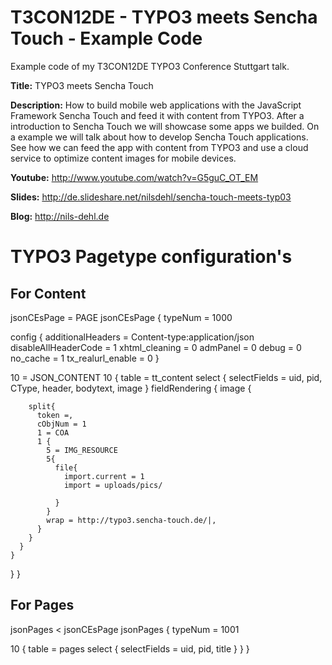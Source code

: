 T3CON12DE - TYPO3 meets Sencha Touch - Example Code
===================================================

Example code of my T3CON12DE TYPO3 Conference Stuttgart talk.

**Title:** TYPO3 meets Sencha Touch

**Description:**
How to build mobile web applications with the JavaScript Framework Sencha Touch and feed it with content from TYPO3.
After a introduction to Sencha Touch we will showcase some apps we builded.
On a example we will talk about how to develop Sencha Touch applications. See how we can feed the app with content from TYPO3 and use a cloud service to optimize content images for mobile devices.

**Youtube:** http://www.youtube.com/watch?v=G5guC_OT_EM

**Slides:** http://de.slideshare.net/nilsdehl/sencha-touch-meets-typ03

**Blog:** http://nils-dehl.de

# TYPO3 Pagetype configuration's

## For Content
jsonCEsPage = PAGE
jsonCEsPage {
  typeNum = 1000
  
   config {
    additionalHeaders = Content-type:application/json
    disableAllHeaderCode = 1
    xhtml_cleaning = 0
    admPanel = 0
    debug = 0
    no_cache = 1
    tx_realurl_enable = 0
  }
  
  10 = JSON_CONTENT
  10 {
    table = tt_content
    select {
      selectFields = uid, pid, CType, header, bodytext, image
    } 
    fieldRendering {
      image {
        
        split{
          token =,
          cObjNum = 1
          1 = COA
          1 {
            5 = IMG_RESOURCE
            5{
              file{
                import.current = 1
                import = uploads/pics/

              }
            }
            wrap = http://typo3.sencha-touch.de/|,
          }
        }
      }
    }
  }
}

## For Pages
jsonPages < jsonCEsPage
jsonPages {
  typeNum = 1001

  10 {
    table = pages
    select {
      selectFields = uid, pid, title
    } 
  }
}
